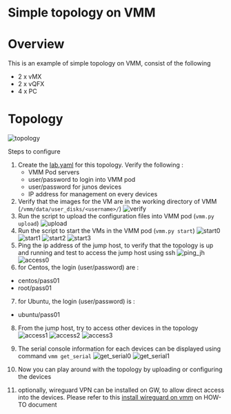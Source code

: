 # Simple topology on VMM
# Overview
This is an example of simple topology on VMM, consist of the following
- 2 x vMX
- 2 x vQFX
- 4 x PC 

# Topology
![topology](image/simple.png)

Steps to configure
1. Create the [lab.yaml](lab.yaml) for this topology. Verify the following :
    - VMM Pod servers
    - user/password to login into VMM pod
    - user/password for junos devices
    - IP address for management on every devices
2. Verify that the images for the VM are in the working directory of VMM (`/vmm/data/user_disks/<username>/`)
![verify](image/verifying_images.png)
3. Run the script to upload the configuration files into VMM pod (`vmm.py upload`)
![upload](image/vmm_upload.png)
4. Run the script to start the VMs in the VMM pod (`vmm.py start`)
![start0](image/vmm_start0.png)
![start1](image/vmm_start1.png)
![start2](image/vmm_start2.png)
![start3](image/vmm_start3.png)
5. Ping the ip address of the jump host, to verify that the topology is up and running and test to access the jump host using ssh
![ping_jh](image/vmm_ping_jh.png)
![access0](image/vmm_access0.png)
6. for Centos, the login (user/password) are :
- centos/pass01
- root/pass01
7. for Ubuntu, the login (user/password) is :
- ubuntu/pass01
8. From the jump host, try to access other devices in the topology
![access1](image/vmm_access1.png)
![access2](image/vmm_access2.png)
![access3](image/vmm_access3.png)
9. The serial console information for each devices can be displayed using command `vmm get_serial`
![get_serial0](image/vmm_get_serial0.png)
![get_serial1](image/vmm_get_serial1.png)

10. Now you can play around with the topology by uploading or configuring the devices
11. optionally, wireguard VPN can be installed on GW, to allow direct access into the devices. Please refer to this [install wireguard on vmm](https://github.com/m1r24n/running_on_vmm/tree/master/install_wg_on_vmm) on HOW-TO document
